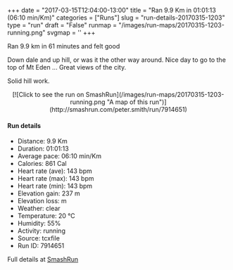 +++
date = "2017-03-15T12:04:00-13:00"
title = "Ran 9.9 Km in 01:01:13 (06:10 min/Km)"
categories = ["Runs"]
slug = "run-details-20170315-1203"
type = "run"
draft = "False"
runmap = "/images/run-maps/20170315-1203-running.png"
svgmap = '<polyline points="79 0, 79 3, 73 7, 67 13, 65 18, 61 21, 57 27, 54 28, 45 24, 42 27, 43 28, 42 29, 39 30, 32 30, 25 34, 21 45, 20 51, 18 56, 15 66, 13 68, 9 82, 12 84, 30 88, 31 94, 34 96, 46 100, 45 97, 45 88, 47 81, 49 78, 59 74, 62 75, 63 77, 62 85, 63 89, 61 92, 57 94, 54 93, 51 89, 51 88, 52 87, 55 86, 56 84, 55 81, 57 76, 56 73, 61 73, 71 68, 71 64, 75 59, 79 48, 83 37, 82 33, 84 25, 88 23, 91 22, 86 15, 87 10, 86 10, 83 8">'
+++

Ran 9.9 km in 61 minutes and felt good

Down dale and up hill, or was it the other way around. Nice day to go to the top of Mt Eden ... Great views of the city. 

Solid hill work. 

<!--more-->

<center>
[![Click to see the run on SmashRun](/images/run-maps/20170315-1203-running.png "A map of this run")](http://smashrun.com/peter.smith/run/7914651)
</center>

#### Run details

* Distance: 9.9 Km
* Duration: 01:01:13
* Average pace: 06:10 min/Km
* Calories: 861 Cal
* Heart rate (ave): 143 bpm
* Heart rate (max): 143 bpm
* Heart rate (min): 143 bpm
* Elevation gain: 237 m
* Elevation loss:  m
* Weather: clear
* Temperature: 20 &deg;C
* Humidity: 55%
* Activity: running
* Source: tcxfile
* Run ID: 7914651

Full details at [SmashRun](http://smashrun.com/peter.smith/run/7914651)